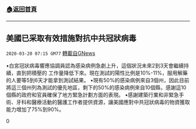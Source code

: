 ###  [:house:返回首頁](https://github.com/ourhimalayas/txt)
---

## 美國已采取有效措施對抗中共冠狀病毒
`2020-03-20 07:15 GM77` [轉載自GNews](https://gnews.org/zh-hant/145968/)

•白宮冠狀病毒響應協調員認為感染病例急劇上升，這個狀況未來2到3天會繼續持續，直到把積壓的 工作量降低下來。現在測試的陽性比例是10%-11%，服用解藥的人要等5到6天才能拿到測試結果。
•現有50%的感染病例來自3個州，因此目前將這三個州列為測試的優先地區，剩下的50%的感染病例來自10個縣，感謝這10個縣的政府和官員確保了地方緊急計劃方面的表現。
•感謝建築行業和非緊急手術、牙科和醫療活動的醫護工作者提供資源，讓美國應對中共冠狀病毒的物資獲取能力增加了75%到90%。

0
